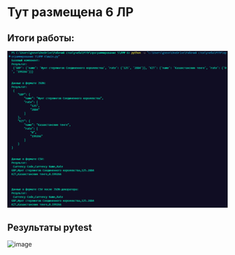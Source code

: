 # Тут размещена 6 ЛР

## Итоги работы:
![image](image.png)

## Результаты pytest
![image](https://github.com/user-attachments/assets/7443bd52-b6d1-4ba8-9de6-34fcd59936fe)
